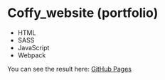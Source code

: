# Coffy_website (portfolio)

- HTML
- SASS
- JavaScript
- Webpack

You can see the result here: [GitHub Pages](https://yevhenmedovnyk.github.io/Coffy_page/)
